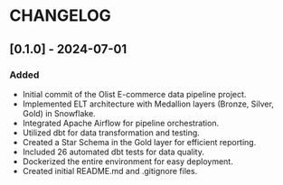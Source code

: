 # CHANGELOG

## [0.1.0] - 2024-07-01

### Added

- Initial commit of the Olist E-commerce data pipeline project.
- Implemented ELT architecture with Medallion layers (Bronze, Silver, Gold) in Snowflake.
- Integrated Apache Airflow for pipeline orchestration.
- Utilized dbt for data transformation and testing.
- Created a Star Schema in the Gold layer for efficient reporting.
- Included 26 automated dbt tests for data quality.
- Dockerized the entire environment for easy deployment.
- Created initial README.md and .gitignore files.